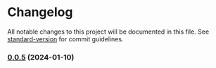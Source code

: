 # Changelog

All notable changes to this project will be documented in this file. See [standard-version](https://github.com/conventional-changelog/standard-version) for commit guidelines.

### [0.0.5](https://github.com/bethropolis/nomad/compare/v0.0.4...v0.0.5) (2024-01-10)
